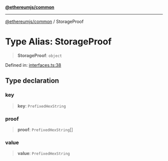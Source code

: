 [**@ethereumjs/common**](../README.md)

***

[@ethereumjs/common](../README.md) / StorageProof

# Type Alias: StorageProof

> **StorageProof**: `object`

Defined in: [interfaces.ts:38](https://github.com/Dargon789/ethereumjs-monorepo/blob/master/packages/common/src/interfaces.ts#L38)

## Type declaration

### key

> **key**: `PrefixedHexString`

### proof

> **proof**: `PrefixedHexString`[]

### value

> **value**: `PrefixedHexString`

